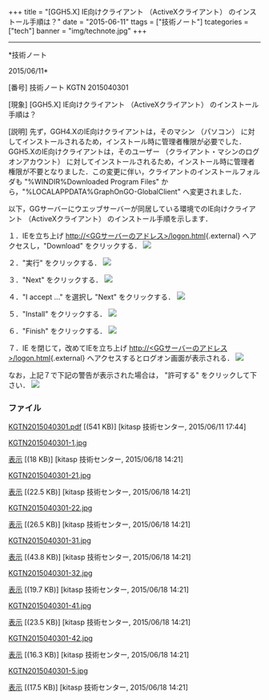 ﻿+++
title = "[GGH5.X] IE向けクライアント （ActiveXクライアント） のインストール手順は？"
date = "2015-06-11"
ttags = ["技術ノート"]
tcategories = ["tech"]
banner = "img/technote.jpg"
+++

-----------------------------------------------------------------------------------------------------------------------------

*技術ノート

2015/06/11*


[番号]
技術ノート KGTN 2015040301

[現象]
[GGH5.X] IE向けクライアント （ActiveXクライアント）
のインストール手順は？

[説明]
先ず，GGH4.XのIE向けクライアントは，そのマシン （パソコン）
に対してインストールされるため，インストール時に管理者権限が必要でした．GGH5.XのIE向けクライアントは，そのユーザー
（クライアント・マシンのログオンアカウント）
に対してインストールされるため，インストール時に管理者権限が不要となりました．この変更に伴い，クライアントのインストールフォルダも
"%WINDIR%Downloaded Program Files"
から，"%LOCALAPPDATA%GraphOnGO-GlobalClient" へ変更されました．

以下，GGサーバーにウエッブサーバーが同居している環境でのIE向けクライアント
（ActiveXクライアント） のインストール手順を示します．

１．IEを立ち上げ
[http://&lt;GGサーバーのアドレス&gt;/logon.html](http://&lt;GG%E3%82%B5%E3%83%BC%E3%83%90%E3%83%BC%E3%81%AE%E3%82%A2%E3%83%89%E3%83%AC%E3%82%B9&gt;/logon.html){.external}
へアクセスし，"Download" をクリックする．
![](http://techreport.kitasp.net/attachments/download/1989/KGTN2015040301-1.jpg)

２．"実行" をクリックする．
![](http://techreport.kitasp.net/attachments/download/1990/KGTN2015040301-21.jpg)

３．"Next" をクリックする．
![](http://techreport.kitasp.net/attachments/download/1991/KGTN2015040301-22.jpg)

４．"I accept ..." を選択し "Next" をクリックする．
![](http://techreport.kitasp.net/attachments/download/1992/KGTN2015040301-31.jpg)

５．"Install" をクリックする．
![](http://techreport.kitasp.net/attachments/download/1993/KGTN2015040301-32.jpg)

６．"Finish" をクリックする．
![](http://techreport.kitasp.net/attachments/download/1994/KGTN2015040301-41.jpg)

７．IE を閉じて，改めてIEを立ち上げ
[http://&lt;GGサーバーのアドレス&gt;/logon.html](http://&lt;GG%E3%82%B5%E3%83%BC%E3%83%90%E3%83%BC%E3%81%AE%E3%82%A2%E3%83%89%E3%83%AC%E3%82%B9&gt;/logon.html){.external}
へアクセスするとログオン画面が表示される．
![](http://techreport.kitasp.net/attachments/download/1995/KGTN2015040301-42.jpg)

なお，上記７で下記の警告が表示された場合は， "許可する"
をクリックして下さい．
![](http://techreport.kitasp.net/attachments/download/1996/KGTN2015040301-5.jpg)


### ファイル

 
 


[KGTN2015040301.pdf](http://techreport.kitasp.net/attachments/download/1883/KGTN2015040301.pdf)
 [(541 KB)] [kitasp 技術センター, 2015/06/11
17:44]

[KGTN2015040301-1.jpg](http://techreport.kitasp.net/attachments/download/1989/KGTN2015040301-1.jpg)

[表示](http://techreport.kitasp.net/attachments/1989/KGTN2015040301-1.jpg "表示")
 [(18 KB)] [kitasp 技術センター, 2015/06/18
14:21]

[KGTN2015040301-21.jpg](http://techreport.kitasp.net/attachments/download/1990/KGTN2015040301-21.jpg)

[表示](http://techreport.kitasp.net/attachments/1990/KGTN2015040301-21.jpg "表示")
 [(22.5 KB)] [kitasp 技術センター, 2015/06/18
14:21]

[KGTN2015040301-22.jpg](http://techreport.kitasp.net/attachments/download/1991/KGTN2015040301-22.jpg)

[表示](http://techreport.kitasp.net/attachments/1991/KGTN2015040301-22.jpg "表示")
 [(26.5 KB)] [kitasp 技術センター, 2015/06/18
14:21]

[KGTN2015040301-31.jpg](http://techreport.kitasp.net/attachments/download/1992/KGTN2015040301-31.jpg)

[表示](http://techreport.kitasp.net/attachments/1992/KGTN2015040301-31.jpg "表示")
 [(43.8 KB)] [kitasp 技術センター, 2015/06/18
14:21]

[KGTN2015040301-32.jpg](http://techreport.kitasp.net/attachments/download/1993/KGTN2015040301-32.jpg)

[表示](http://techreport.kitasp.net/attachments/1993/KGTN2015040301-32.jpg "表示")
 [(19.7 KB)] [kitasp 技術センター, 2015/06/18
14:21]

[KGTN2015040301-41.jpg](http://techreport.kitasp.net/attachments/download/1994/KGTN2015040301-41.jpg)

[表示](http://techreport.kitasp.net/attachments/1994/KGTN2015040301-41.jpg "表示")
 [(23.5 KB)] [kitasp 技術センター, 2015/06/18
14:21]

[KGTN2015040301-42.jpg](http://techreport.kitasp.net/attachments/download/1995/KGTN2015040301-42.jpg)

[表示](http://techreport.kitasp.net/attachments/1995/KGTN2015040301-42.jpg "表示")
 [(16.3 KB)] [kitasp 技術センター, 2015/06/18
14:21]

[KGTN2015040301-5.jpg](http://techreport.kitasp.net/attachments/download/1996/KGTN2015040301-5.jpg)

[表示](http://techreport.kitasp.net/attachments/1996/KGTN2015040301-5.jpg "表示")
 [(17.5 KB)] [kitasp 技術センター, 2015/06/18
14:21]


 


 

